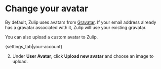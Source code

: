 # Change your avatar

By default, Zulip uses avatars from [Gravatar](https://en.gravatar.com/).
If your email address already has a gravatar associated with it, Zulip will
use your existing gravatar.

You can also upload a custom avatar to Zulip.

{settings_tab|your-account}

2. Under **User Avatar**, click **Upload new avatar** and choose an image to upload.
